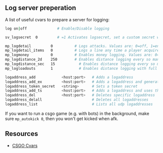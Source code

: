 ## Log server preperation

A list of useful cvars to prepare a server for logging:

```sh
log on|off              # Enable/Disable logging

sv_logsecret  0         # =1 Activates logsecret, set a custom secret with  logaddress_token_secret

mp_logdetail         0          # Logs attacks. Values are: 0=off, 1=enemy, 2=teammate, 3=both)
mp_logdetail_items   0          # Logs a line any time a player acquires or loses an item.
mp_logmoney          0          # Enables money logging. Values are: 0=off, 1=on 
mp_logdistance_2d 	 250        # Enables distance logging every so many units
mp_logdistance_sec 	 15 	      # Enables distance logging every so many seconds
mp_logloadouts 	     1   	      # Enables distance logging with full loadouts 

logaddress_add            <host:port>   # Adds a logaddress
logaddress_add_ex         <host:port>   # Adds a logaddress and generates a secret
logaddress_token_secret   <string>      # Sets a token secret
logaddress_add_ts         <host:port>   # Adds a logaddress and uses the token_secret from above
logaddress_del            <host:port>   # Deletes specific logaddress 
logaddress_delall                       # Deletes all logaddresses
logaddress_list                         # Lists all udp logaddresses
```

If you want to run a csgo game (e.g. with bots) in the background, make sure `mp_autokick 0`, then you won't get kicked when afk. 


## Resources

* [CSGO Cvars](https://developer.valvesoftware.com/wiki/List_of_CS:GO_Cvars)